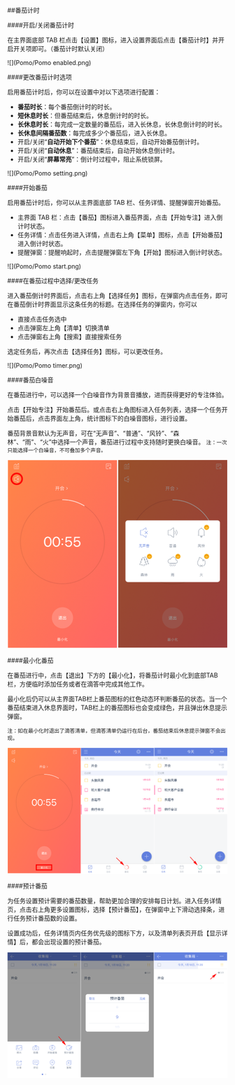 ##番茄计时

####开启/关闭番茄计时

在主界面底部 TAB 栏点击【设置】图标，进入设置界面后点击【番茄计时】并开启开关项即可。（番茄计时默认关闭）

![](Pomo/Pomo enabled.png)

####更改番茄计时选项

启用番茄计时后，你可以在设置中对以下选项进行配置：

* **番茄时长**：每个番茄倒计时的时长。
* **短休息时长**：但番茄结束后，休息倒计时的时长。
* **长休息时长**：每完成一定数量的番茄后，进入长休息，长休息倒计时的时长。
* **长休息间隔番茄数**：每完成多少个番茄后，进入长休息。
* 开启/关闭“**自动开始下个番茄**”：休息结束后，自动开始番茄倒计时。
* 开启/关闭“**自动休息**”：番茄结束后，自动开始休息倒计时。
* 开启/关闭“**屏幕常亮**”：倒计时过程中，阻止系统锁屏。

![](Pomo/Pomo setting.png)

####开始番茄

启用番茄计时后，你可以从主界面底部 TAB 栏、任务详情、提醒弹窗开始番茄。

* 主界面 TAB 栏：点击【番茄】图标进入番茄界面，点击【开始专注】进入倒计时状态。
* 任务详情：点击任务进入详情，点击右上角【菜单】图标，点击【开始番茄】进入倒计时状态。
* 提醒弹窗：提醒响起时，点击提醒弹窗左下角【开始】图标进入倒计时状态。

![](Pomo/Pomo start.png)

####在番茄过程中选择/更改任务

进入番茄倒计时界面后，点击右上角【选择任务】图标，在弹窗内点击任务，即可在番茄倒计时界面显示这条任务的标题。在选择任务的弹窗内，你可以

* 直接点击任务选中
* 点击弹窗左上角【清单】切换清单
* 点击弹窗右上角【搜索】直接搜索任务

选定任务后，再次点击【选择任务】图标，可以更改任务。

![](Pomo/Pomo timer.png)

####番茄白噪音

在番茄进行中，可以选择一个白噪音作为背景音播放，进而获得更好的专注体验。

点击【开始专注】开始番茄后。或点击右上角图标进入任务列表，选择一个任务开始番茄后，点击界面左上角，统计图标下的白噪音图标，进行设置。

番茄背景音默认为无声音，可在“无声音”、“普通”、“风铃”、“森林”、“雨”、“火”中选择一个声音，番茄进行过程中支持随时更换白噪音。
`注：一次只能选择一个白噪音，不可叠加多个声音。`

![](Pomo/voice.png)

####最小化番茄

在番茄进行中，点击【退出】下方的【最小化】，将番茄计时最小化到底部TAB栏，方便临时添加任务或者在滴答中完成其他工作。

最小化后仍可以从主界面TAB栏上番茄图标的红色动态环判断番茄的状态。当一个番茄结束进入休息界面时，TAB栏上的番茄图标也会变成绿色，并且弹出休息提示弹窗。

`注：如在最小化时退出了滴答清单，但滴答清单仍运行在后台，番茄结束后休息提示弹窗不会出现。`

![](Pomo/minimize.png)

####预计番茄

为任务设置预计需要的番茄数量，帮助更加合理的安排每日计划。进入任务详情页，点击右上角更多设置图标，选择【预计番茄】，在弹窗中上下滑动选择条，进行任务预计番茄数的设置。

设置成功后，任务详情页内任务优先级的图标下方，以及清单列表页开启【显示详情】后，都会出现设置的预计番茄。

![](Pomo/estimated.png)

